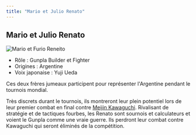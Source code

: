 ```yaml
---
title: "Mario et Julio Renato"
---
```


Mario et Julio Renato
---------------------


![Mario et Furio Reneito](/images/stories/saga/gundambf/persos/leneit.png)
* Rôle : Gunpla Builder et Fighter
* Origines : Argentine
* Voix japonaise : Yuji Ueda


Ces deux frères jumeaux participent pour représenter l'Argentine pendant le tournois mondial.


Très discrets durant le tournois, ils montreront leur plein potentiel lors de leur premier combat en final contre [Meijin Kawaguchi](inclassables/gundam-build-fighters/meijin-kawaguchi.html). Rivalisant de stratégie et de tactiques fourbes, les Renato sont sournois et calculateurs et voient le Gunpla comme une vraie guerre. Ils perdront leur combat contre Kawaguchi qui seront éliminés de la compétition.

